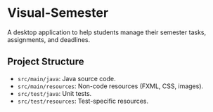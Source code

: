 # Visual-Semester
A desktop application to help students manage their semester tasks, assignments, and deadlines.

## Project Structure
- `src/main/java`: Java source code.
- `src/main/resources`: Non-code resources (FXML, CSS, images).
- `src/test/java`: Unit tests.
- `src/test/resources`: Test-specific resources.
